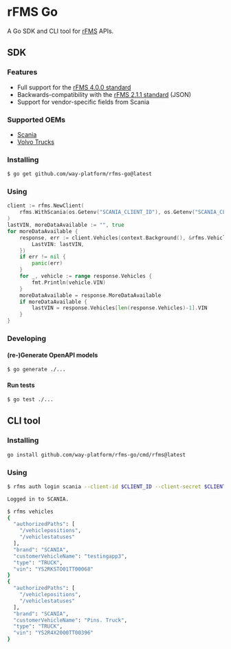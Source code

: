 # rFMS Go

A Go SDK and CLI tool for [rFMS](https://www.fms-standard.com/) APIs.

## SDK

### Features

* Full support for the [rFMS 4.0.0 standard](https://www.fms-standard.com/Truck/down_load/Technical_Specification_rFMS_vehicle_data_V4.0.0_17.09.2021.pdf)
* Backwards-compatibility with the [rFMS 2.1.1 standard](https://www.fms-standard.com/Truck/down_load/Technical_Specification_rFMS_V2.1.0_13.10.2017.pdf) (JSON)
* Support for vendor-specific fields from Scania

### Supported OEMs

* [Scania](https://developer.scania.com)
* [Volvo Trucks](https://developer.volvotrucks.com)

### Installing

```bash
$ go get github.com/way-platform/rfms-go@latest
```

### Using

```go
client := rfms.NewClient(
    rfms.WithScania(os.Getenv("SCANIA_CLIENT_ID"), os.Getenv("SCANIA_CLIENT_SECRET")),
)
lastVIN, moreDataAvailable := "", true
for moreDataAvailable {
    response, err := client.Vehicles(context.Background(), &rfms.VehiclesRequest{
        LastVIN: lastVIN,
    })
    if err != nil {
        panic(err)
    }
    for _, vehicle := range response.Vehicles {
        fmt.Println(vehicle.VIN)
    }
    moreDataAvailable = response.MoreDataAvailable
    if moreDataAvailable {
        lastVIN = response.Vehicles[len(response.Vehicles)-1].VIN
    }
}
```

### Developing

#### (re-)Generate OpenAPI models

```bash
$ go generate ./...
```

#### Run tests

```bash
$ go test ./...
```

## CLI tool

### Installing

```bash
go install github.com/way-platform/rfms-go/cmd/rfms@latest
```

### Using

```bash
$ rfms auth login scania --client-id $CLIENT_ID --client-secret $CLIENT_SECRET

Logged in to SCANIA.
```

```bash
$ rfms vehicles
{
  "authorizedPaths": [
    "/vehiclepositions",
    "/vehiclestatuses"
  ],
  "brand": "SCANIA",
  "customerVehicleName": "testingapp3",
  "type": "TRUCK",
  "vin": "YS2RKSTO01TT00068"
}
{
  "authorizedPaths": [
    "/vehiclepositions",
    "/vehiclestatuses"
  ],
  "brand": "SCANIA",
  "customerVehicleName": "Pins. Truck",
  "type": "TRUCK",
  "vin": "YS2R4X2000TT00396"
}
```
